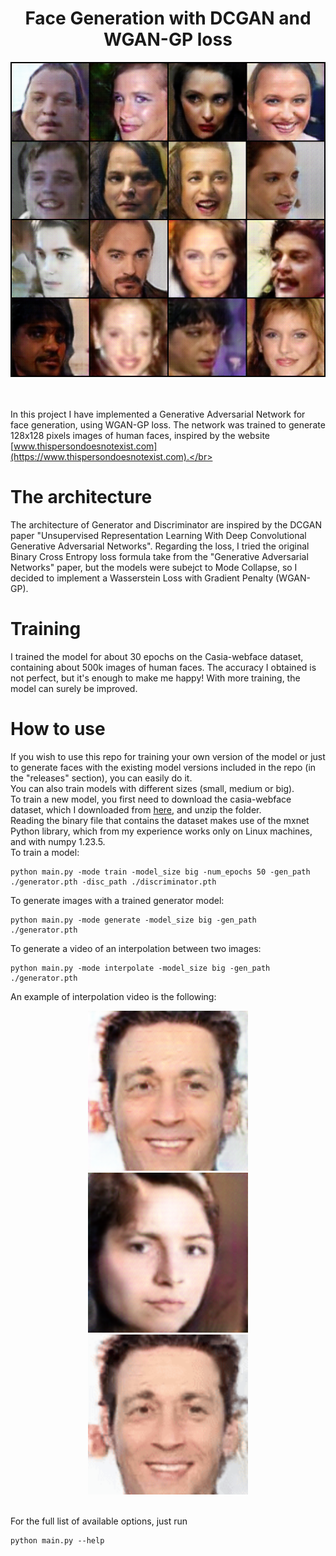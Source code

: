 <h1 align="center">Face Generation with DCGAN and WGAN-GP loss </h1>
<div align="center">
<img src="imgs/result.png" width="512"/>
</div>
<br><br>


In this project I have implemented a Generative Adversarial Network for face generation, using WGAN-GP loss.
The network was trained to generate 128x128 pixels images of human faces, inspired by the website [www.thispersondoesnotexist.com](https://www.thispersondoesnotexist.com).</br>

# The architecture
The architecture of Generator and Discriminator are inspired by the DCGAN paper "Unsupervised Representation Learning With Deep Convolutional Generative Adversarial Networks". Regarding the loss, I tried the original Binary Cross Entropy loss formula take from the "Generative Adversarial Networks" paper, but the models were subejct to Mode Collapse, so I decided to implement a Wasserstein Loss with Gradient Penalty (WGAN-GP).

# Training
I trained the model for about 30 epochs on the Casia-webface dataset, containing about 500k images of human faces. The accuracy I obtained is not perfect, but it's enough to make me happy! With more training, the model can surely be improved. 

# How to use

If you wish to use this repo for training your own version of the model or just to generate faces with the existing model versions included in the repo (in the "releases" section), you can easily do it.</br>
You can also train models with different sizes (small, medium or big).</br>
To train a new model, you first need to download the casia-webface dataset, which I downloaded from [here](https://www.kaggle.com/datasets/debarghamitraroy/casia-webface), and unzip the folder.</br>
Reading the binary file that contains the dataset makes use of the mxnet Python library, which from my experience works only on Linux machines, and with numpy 1.23.5.</br>
To train a model:
```
python main.py -mode train -model_size big -num_epochs 50 -gen_path ./generator.pth -disc_path ./discriminator.pth
```
To generate images with a trained generator model:
```
python main.py -mode generate -model_size big -gen_path ./generator.pth
```
To generate a video of an interpolation between two images:
```
python main.py -mode interpolate -model_size big -gen_path ./generator.pth
```
An example of interpolation video is the following:</br>
<div align="center">
<img src="imgs/interpolation_start.png" width="256"/>
<img src="imgs/interpolation_end.png" width="256"/>
<img src="imgs/interpolation_result.gif" width="256"></img> 
</div>
<br>

For the full list of available options, just run 
```
python main.py --help
```
